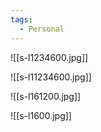 ```yaml
---
tags:
  - Personal
---
```


![[s-l1234600.jpg]]

![[s-l11234600.jpg]]

![[s-l161200.jpg]]

![[s-l1600.jpg]]